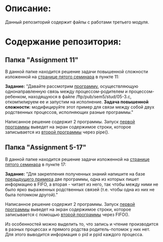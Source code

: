 # Описание:
Данный репозиторий содержит файлы с работами третьего модуля.  
  
# Содержание репозитория:  

## Папка "Assignment 11"  
  
В данной папке находится решение задачи повышенной сложности изложенной на [странице пятого семинара](http://asu.cs.nstu.ru/~evgen/05/prep/sem5.html) в пункте 11:  
  
**Задание:** "Давайте рассмотрим [программу](http://asu.cs.nstu.ru/~evgen/05/stud/05-3c.html), осуществляющую однонаправленную связь между процессом-родителем и процессом-ребенком, находящуюся в файле /ftp/pub/sem5/stud/05-3.c, откомпилируем ее и запустим на исполнение. **Задача повышенной сложности:** модифицируйте этот пример для связи между собой двух родственных процессов, исполняющих разные программы." 
  
Написанное решение содержит 2 программы. Запуск [первой программы](https://github.com/VolkovYury/Eltex.module3/blob/030caa90a670fedab161137c1f78b9077aa13902/Assignment%2011/FirstProgram11.c) выведет на экран содержимое строки, которое записывается из [второй программы](https://github.com/VolkovYury/Eltex.module3/blob/030caa90a670fedab161137c1f78b9077aa13902/Assignment%2011/SecondProgram11.c) через pipe().

## Папка "Assignment 5-17"

В данной папке находится решение задачи изложенной на [странице пятого семинара](http://asu.cs.nstu.ru/~evgen/05/prep/sem5.html) в пункте 17:  
  
**Задание:** "Для закрепления полученных знаний напишите на базе [предыдущего примера](http://asu.cs.nstu.ru/~evgen/05/stud/05-4c.html) две программы, одна из которых пишет информацию в FIFO, а вторая - читает из него, так чтобы между ними не было ярко выраженных родственных связей (т.е. чтобы одна из них не была потомком другой)." 
  
Написанное решение содержит 2 программы. Запуск [первой программы](https://github.com/VolkovYury/Eltex.module3/blob/0fc50cf357f64e5bfd0e7c096e0b4ebbda969283/Assignment%205-17/prog5-17-1.c) выведет на экран содержимое строки, которое записывается с помощью [второй программы](https://github.com/VolkovYury/Eltex.module3/blob/0fc50cf357f64e5bfd0e7c096e0b4ebbda969283/Assignment%205-17/prog5-17-2.c) через FIFO().  

Из особенностей можно выделить то, что запись и чтение производится в разных процессах и прямого родства родитель-потомок у них нет. Для этого выводится информация о pid и ppid каждого процесса.

